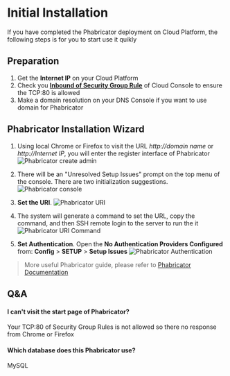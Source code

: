 # Initial Installation

If you have completed the Phabricator deployment on Cloud Platform, the following steps is for you to start use it quikly

## Preparation

1. Get the **Internet IP** on your Cloud Platform
2. Check you **[Inbound of Security Group Rule](https://support.websoft9.com/docs/faq/tech-instance.html)** of Cloud Console to ensure the TCP:80 is allowed
3. Make a domain resolution on your DNS Console if you want to use domain for Phabricator

## Phabricator Installation Wizard

1. Using local Chrome or Firefox to visit the URL *http://domain name* or *http://Internet IP*, you will enter the register interface of Phabricator
  ![Phabricator create admin](https://libs.websoft9.com/Websoft9/DocsPicture/en/phabricator/phabricator-createadmin-websoft9.png)

2. There will be an "Unresolved Setup Issues" prompt on the top menu of the console. There are two initialization suggestions.
   ![Phabricator console](https://libs.websoft9.com/Websoft9/DocsPicture/en/phabricator/phabricator-dashboard-websoft9.png)

3. **Set the URI**. 
   ![Phabricator URI](https://libs.websoft9.com/Websoft9/DocsPicture/en/phabricator/phabricator-url-websoft9.png)

4. The system will generate a command to set the URL, copy the command, and then SSH remote login to the server to run the it
   ![Phabricator URI Command](https://libs.websoft9.com/Websoft9/DocsPicture/en/phabricator/phabricator-urlcmd-websoft9.png)

5. **Set Authentication**. Open the **No Authentication Providers Configured** from: **Config** > **SETUP** > **Setup Issues**
   ![Phabricator Authentication](https://libs.websoft9.com/Websoft9/DocsPicture/en/phabricator/phabricator-setautho-websoft9.png)

> More useful Phabricator guide, please refer to [Phabricator Documentation](https://secure.phabricator.com/book/phabricator/)

## Q&A

#### I can't visit the start page of Phabricator?

Your TCP:80 of Security Group Rules is not allowed so there no response from Chrome or Firefox

#### Which database does this Phabricator use?

MySQL
